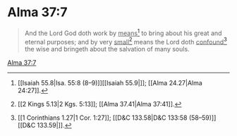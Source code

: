 # Alma 37:7

> And the Lord God doth work by <u>means</u>[^a] to bring about his great and eternal purposes; and by very <u>small</u>[^b] means the Lord doth <u>confound</u>[^c] the wise and bringeth about the salvation of many souls.

[Alma 37:7](https://www.churchofjesuschrist.org/study/scriptures/bofm/alma/37?lang=eng&id=p7#p7)


[^a]: [[Isaiah 55.8|Isa. 55:8 (8–9)]][[Isaiah 55.9|]]; [[Alma 24.27|Alma 24:27]].  
[^b]: [[2 Kings 5.13|2 Kgs. 5:13]]; [[Alma 37.41|Alma 37:41]].  
[^c]: [[1 Corinthians 1.27|1 Cor. 1:27]]; [[D&C 133.58|D&C 133:58 (58–59)]][[D&C 133.59|]].  
